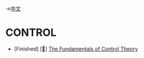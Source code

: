 ->[中文](/SKILLSETS/CONTROL/control-cn.md)

# CONTROL
- [Finished] [📗] [The Fundamentals of Control Theory](https://engineeringmedia.com/books)